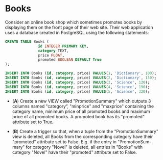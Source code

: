 # Books

Consider an online book shop which sometimes promotes books by
displaying them on the front page of their web site. Their web
application uses a database created in PostgreSQL using the following
statements:

```sql
CREATE TABLE Books (
               id INTEGER PRIMARY KEY,
               category TEXT,
               price FLOAT,
               promoted BOOLEAN DEFAULT True
);

INSERT INTO Books (id, category, price) VALUES(1, 'Dictionary', 100);
INSERT INTO Books (id, category, price) VALUES(2, 'Dictionary', 150);
INSERT INTO Books (id, category, price) VALUES(3, 'Science', 120);
INSERT INTO Books (id, category, price) VALUES(4, 'Science', 190);
INSERT INTO Books (id, category, price) VALUES(5, 'Science', 320);
```

* (**A**) Create a new VIEW called "PromotionSummary" which outputs 3
  columns named "category”, "minprice" and "maxprice" containing the
  category name, minimum price of all promoted books and maximum price
  of all promoted books. A promoted book has its "promoted" attribute
  set to True.

* (**B**) Create a trigger so that, when a tuple from the
  "PromotionSummary" view is deleted, all Books from the corresponding
  category have their "promoted" attribute set to False. E.g. if the
  entry in "PromotionSum- mary" for category "Novel" is deleted, all
  entries in "Books" with category "Novel" have their "promoted"
  attribute set to False.
